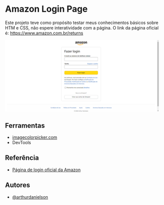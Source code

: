 
# Amazon Login Page

Este projeto teve como propósito testar meus conhecimentos básicos sobre HTM e CSS, não espere interatividade com a página. O link da página oficial é: https://www.amazon.com.br/returns

![Preview Image](https://github.com/arthurdanielson/amazon-login-page/blob/9e604ec69e37f9535a7f5e29248f08b63c1e970c/assets/preview-image.png)

## Ferramentas

- [imagecolorpicker.com](https://imagecolorpicker.com/)
- DevTools

## Referência

 - [Página de login oficial da Amazon](https://www.amazon.com.br/returns)


## Autores

- [@arthurdanielson](https://github.com/arthurdanielson)